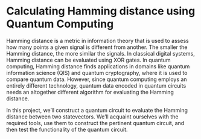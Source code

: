 # Calculating Hamming distance using Quantum Computing

Hamming distance is a metric in information theory that is used to assess how many points a given signal is different from another. The smaller the Hamming distance, the more similar the signals. In classical digital systems, Hamming distance can be evaluated using XOR gates. In quantum computing, Hamming distance finds applications in domains like quantum information science (QIS) and quantum cryptography, where it is used to compare quantum data. However, since quantum computing employs an entirely different technology, quantum data encoded in quantum circuits needs an altogether different algorithm for evaluating the Hamming distance.

In this project, we’ll construct a quantum circuit to evaluate the Hamming distance between two statevectors. We’ll acquaint ourselves with the required tools, use them to construct the pertinent quantum circuit, and then test the functionality of the quantum circuit.
